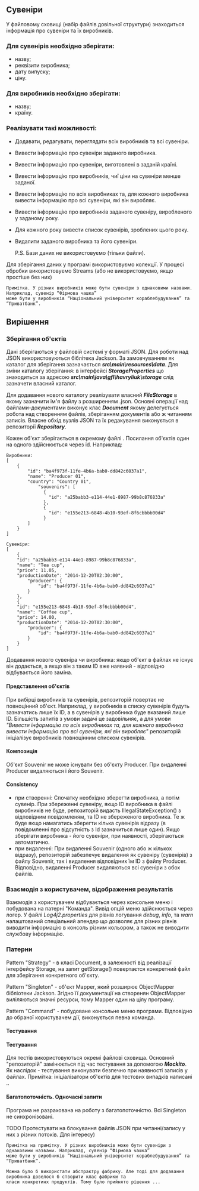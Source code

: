 
## Сувеніри
У файловому сховищі (набір файлів довільної структури) знаходиться
інформація про сувеніри та їх виробників.
### Для сувенірів необхідно зберігати:
- назву;
- реквізити виробника;
- дату випуску;
- ціну.
### Для виробників необхідно зберігати:
- назву;
- країну.
### Реалізувати такі можливості:
- Додавати, редагувати, переглядати всіх виробників та всі сувеніри.
- Вивести інформацію про сувеніри заданого виробника.
- Вивести інформацію про сувеніри, виготовлені в заданій країні.
- Вивести інформацію про виробників, чиї ціни на сувеніри менше заданої.
- Вивести інформацію по всіх виробниках та, для кожного виробника вивести інформацію
про всі сувеніри, які він виробляє.
- Вивести інформацію про виробників заданого сувеніру, виробленого у заданому року.
- Для кожного року вивести список сувенірів, зроблених цього року.
- Видалити заданого виробника та його сувеніри.


    P.S. Бази даних не використовуємо (тільки файли).

Для зберігання даних у програмі використовуємо колекції. У процесі обробки
використовуємо Streams (або не використовуємо, якщо простіше без них)

    Примітка. У різних виробників може бути сувеніри з однаковими назвами. Наприклад, сувенір “Фірмова чашка” 
    може бути у виробників “Національний університет кораблебудування” та “Приватбанк”.




## Вирішення

### Зберігання об'єктів
Дані зберігаються у файловій системі у форматі JSON. Для роботи над JSON використовуються біблітека Jackson.
За замовчуванням як каталог для зберігання зазначається ***src\main\resources\data***. 
Для зміни каталогу зберігання: в інтерфейсі ***StorageProperties***  що знаходиться за адресою
***src\main\java\gfl\havryliuk\storage*** слід зазначети власний каталог. 

Для додавання нового каталогу реалізувати власний ***FileStorage*** в якому зазначити ім'я файлу з розширенням .json.
Основні операції над файлами-документами виконує клас ***Document*** якому делегується робота над створенням файлів, 
зберіганням документів або ж читанням записів. Власне обхід вузлів JSON та їх редакування виконується в репозиторії
***Repository***.

Кожен об'єкт зберігається в окремому файлі . Посилання об'єктів один на одного здійснюється через id. Наприклад:
    
    Виробники:
    [
        {
            "id": "ba4f973f-11fe-4b6a-bab0-dd842c6037a1",
            "name": "Producer 01",
            "country": "Country 01",
                "souvenirs": [
                  {
                    "id": "a25babb3-e114-44e1-8987-99b8c876833a"
                  },
                  {
                    "id": "e155e213-6848-4b10-93ef-8f6cbbbb00d4"
                  }
            ]
        }
    ]

    Сувеніри:
    [
        {
        "id": "a25babb3-e114-44e1-8987-99b8c876833a",
        "name": "Tea cup",
        "price": 11.05,
        "productionDate": "2014-12-20T02:30:00",
            "producer": {
                "id": "ba4f973f-11fe-4b6a-bab0-dd842c6037a1"
            }
        },
        {
        "id": "e155e213-6848-4b10-93ef-8f6cbbbb00d4",
        "name": "Coffee cup",
        "price": 14.00,
        "productionDate": "2014-12-20T02:30:00",
            "producer": {
                "id": "ba4f973f-11fe-4b6a-bab0-dd842c6037a1"
            }
        }
    ]

Додавання нового сувеніра чи виробника: якщо об'єкт в файлах не існує він додається, а якщо він з таким ID вже наявний -
відповідно відбувається його заміна.


#### Представлення об'єктів
При вибірці виробників та сувенірів, репозиторій повертає не повноцінний об'єкт. Наприклад, у виробників
в списку сувенірів будуть зазначатись лише їх ID, а в сувенірів у виробника буде вказаний лише ID.
Більшість запитів з умови задачі це задовільняє, а для умови *"Вивести інформацію по всіх виробниках та, для кожного
виробника вивести інформацію про всі сувеніри, які він виробляє"* репозиторій ініціалізує виробників повноцінним
списком сувенірів.





#### Композиція
Об'єкт Souvenir не може існувати без об'єкту Producer. При видаленні Producer видаляються і його Souvenir.

#### Consistency
- при створенні: Спочатку необхідно зберегти виробника, а потім сувенір. При збереженні сувеніру, якщо ID виробника 
  в файлі виробників не буде, репозиторій видасть IllegalStateException() з відповідним повідомленям, та ID не 
  збереженого виробника. Те ж буде якщо намагатись зберегти кілька сувенірів відразу (в повідомленні про відсутність 
  з Id зазначиться лише один). Якщо зберігати виробника - його сувеніри, при наявності, зберігаються автоматично.
- при видаленні: При видаленні Souvenir (одного або ж кількох відразу), репозиторій забезпечує видалення як сувеніру
  (сувенірів) з файлу Souvenir, так і видалення відповідних їм ID з файлу Producer. Відповідно, видаленні Producer
  видаляються всі сувеніри з обох файлів.


### Взаємодія з користувачем, відображення результатів
Взаємодія з користувачем відбувається через консольне меню і побудована на патерні "Команда". Вивід опцій меню
здійснюється через логер. У файлі *Log4j2.properties* для рівнів логування *debug*, *info*, та *warn* налаштований
спеціальний апендер що дозволяє для різних рівнів виводити інформацію в консоль різним кольором, а також не виводити 
службову інформацію.


### Патерни
Pattern "Strategy" - в класі Document<T>, в залежності від реалізації інтерфейсу Storage, на запит getStorage()
повертаєтся конкретний файл для зберігання конкретного об'єкту.

Pattern "Singleton" - об'єкт Mapper, який розширює ObjectMapper бібліотеки Jackson. Згідно її документації на
створенян ObjectMapper виліляються значні ресурси, тому Mapper один на цілу програму.

Pattern "Command" - побудоване консольне меню програми. Відповідно до обраної користувачем дії, виконується певна 
команда.


#### Тестування

#### Тестування
Для тестів використовуються окремі файлові сховища. Основний "репозиторій" замінюється під час тестування
за допомогою ***Mockito***. Як наслідок - тестування виконувати безпечно при наявності записів у файлах.
Примітка: ініціалізатори об'єктів для тестових випадків написані ..

#### Багатопоточність. Одночасні запити
Програма не разрахована на роботу з багатопоточністю. Всі Singleton не синхронізовані. 

TODO Протестувати на блокування файлів JSON при читанні/запису у них з різних потоків. Для інтересу) 



    Примітка на примітку. У різних виробників може бути сувеніри з однаковими назвами. Наприклад, сувенір “Фірмова чашка” 
    може бути у виробників “Національний університет кораблебудування” та “Приватбанк”.

    Можна було б використати абстрактру фабрику. Але тоді для додавання виробника довелося б створити клас фабрики та
    класи конкретинх продуктів. Тому було прийнято рішення ...